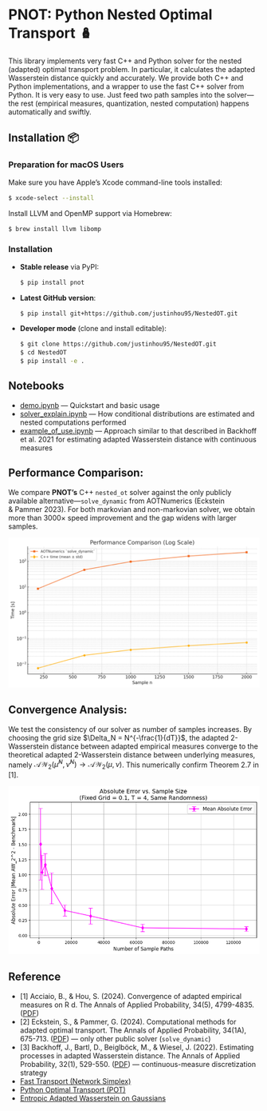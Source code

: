 # PNOT: Python Nested Optimal Transport 🪆

This library implements very fast C++ and Python solver for the nested (adapted) optimal transport problem. In particular, it calculates the adapted Wasserstein distance quickly and accurately. We provide both C++ and Python implementations, and a wrapper to use the fast C++ solver from Python. It is very easy to use. Just feed two path samples into the solver—the rest (empirical measures, quantization, nested computation) happens automatically and swiftly.

## Installation 📦

### Preparation for macOS Users
Make sure you have Apple’s Xcode command-line tools installed:
```bash
$ xcode-select --install
```
Install LLVM and OpenMP support via Homebrew:
```bash
$ brew install llvm libomp
```

### Installation

- **Stable release** via PyPI:
  ```bash
  $ pip install pnot
  ```
- **Latest GitHub version**:
  ```bash
  $ pip install git+https://github.com/justinhou95/NestedOT.git
  ```
- **Developer mode** (clone and install editable):
  ```bash
  $ git clone https://github.com/justinhou95/NestedOT.git
  $ cd NestedOT
  $ pip install -e .
  ```

## Notebooks

- [demo.ipynb](https://github.com/justinhou95/NestedOT/blob/main/notebooks/demo.ipynb) — Quickstart and basic usage
- [solver_explain.ipynb](https://github.com/justinhou95/NestedOT/blob/main/notebooks/solver_explain.ipynb) — How conditional distributions are estimated and nested computations performed
- [example_of_use.ipynb](https://github.com/justinhou95/NestedOT/blob/main/notebooks/example_of_use.ipynb) — Approach similar to that described in Backhoff et al. 2021 for estimating adapted Wasserstein distance with continuous measures

## Performance Comparison:
We compare **PNOT’s** C++ `nested_ot` solver against the only publicly available alternative—`solve_dynamic` from AOTNumerics (Eckstein & Pammer 2023). For both markovian and non-markovian solver, we obtain more than 3000× speed improvement and the gap widens with larger samples. 

![Timing vs. Sample Size for Full-History OT](./assets/Markovian.png)

## Convergence Analysis:
We test the consistency of our solver as number of samples increases. By choosing the grid size $\Delta_N = N^{-\frac{1}{dT}}$, the adapted 2-Wasserstein distance between adapted empirical measures converge to the theoretical adapted 2-Wasserstein distance between underlying measures, namely $\mathcal{A}\mathcal{W}_2(\hat{\mu}^N, \hat{\nu}^N) \to \mathcal{A}\mathcal{W}_2(\mu, \nu)$. This numerically confirm Theorem 2.7 in [1].

![Convergence](./assets/ConvergenceMarkovian.jpg)



## Reference

- [1] Acciaio, B., & Hou, S. (2024). Convergence of adapted empirical measures on R d. The Annals of Applied Probability, 34(5), 4799-4835. ([PDF](https://arxiv.org/pdf/2211.10162))
- [2] Eckstein, S., & Pammer, G. (2024). Computational methods for adapted optimal transport. The Annals of Applied Probability, 34(1A), 675-713. ([PDF](https://arxiv.org/abs/2203.05005)) — only other public solver (`solve_dynamic`) 
- [3] Backhoff, J., Bartl, D., Beiglböck, M., & Wiesel, J. (2022). Estimating processes in adapted Wasserstein distance. The Annals of Applied Probability, 32(1), 529-550. ([PDF](https://arxiv.org/abs/2002.07261)) — continuous-measure discretization strategy  
- [Fast Transport (Network Simplex)](https://github.com/nbonneel/network_simplex/tree/master)  
- [Python Optimal Transport (POT)](https://github.com/PythonOT/POT)  
- [Entropic Adapted Wasserstein on Gaussians](https://arxiv.org/abs/2412.18794)  

